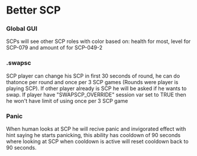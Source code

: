 # Better SCP #

### Global GUI
SCPs will see other SCP roles with color based on: health for most, level for SCP-079 and amount of for SCP-049-2

### .swapsc
SCP player can change his SCP in first 30 seconds of round, he can do thatonce per round and once per 3 SCP games (Rounds were player is playing SCP). If other player already is SCP he will be asked if he wants to swap. If player have "SWAPSCP_OVERRIDE" session var set to TRUE then he won't have limit of using once per 3 SCP game

### Panic
When human looks at SCP he will recive panic and invigorated effect with hint saying he starts panicking, this ability has cooldown of 90 seconds where looking at SCP when cooldown is active will reset cooldown back to 90 seconds.
